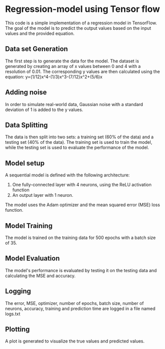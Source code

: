 # Regression-model using Tensor flow
This code is a simple implementation of a regression model in TensorFlow. The goal of the model is to predict the output values based on the input values and the provided equation.

## Data set Generation
The first step is to generate the data for the model. The dataset is generated by creating an array of x values between 0 and 4 with a resolution of 0.01. The corresponding y values are then calculated using the equation: y=(1/12)x^4-(1/3)x^3-(7/12)x^2+(5/6)x

## Adding noise 
In order to simulate real-world data, Gaussian noise with a standard deviation of 1 is added to the y values.

## Data Splitting
The data is then split into two sets: a training set (60% of the data) and a testing set (40% of the data). The training set is used to train the model, while the testing set is used to evaluate the performance of the model.

## Model setup
A sequential model is defined with the following architecture:
   1) One fully-connected layer with 4 neurons, using the ReLU activation function
   2) An output layer with 1 neuron.
   
The model uses the Adam optimizer and the mean squared error (MSE) loss function.

## Model Training
The model is trained on the training data for 500 epochs with a batch size of 35.

## Model Evaluation
The model's performance is evaluated by testing it on the testing data and calculating the MSE and accuracy.

## Logging
The error, MSE, optimizer, number of epochs, batch size, number of neurons, accuracy, training and prediction time are logged in a file named logs.txt

## Plotting
A plot is generated to visualize the true values and predicted values.
